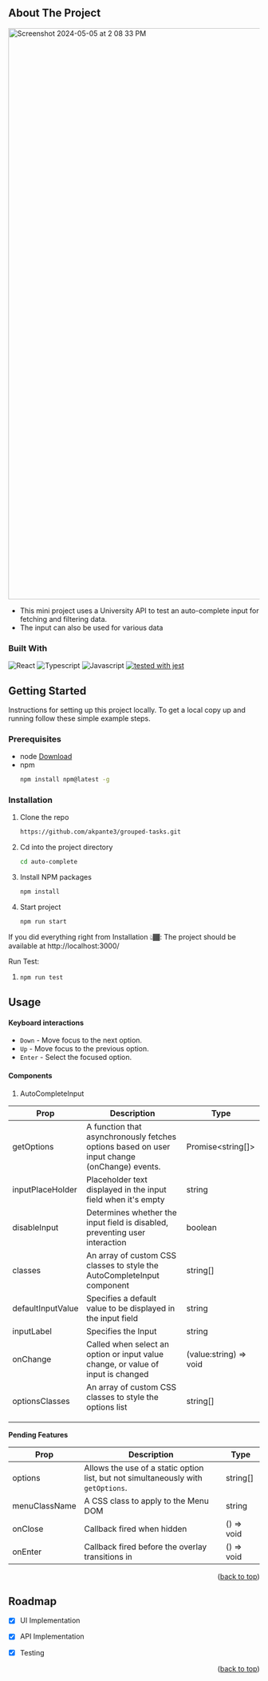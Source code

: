 
<a name="readme-top"></a>




<!-- ABOUT THE PROJECT -->
## About The Project

<img width="1145" alt="Screenshot 2024-05-05 at 2 08 33 PM" src="https://github.com/akpante3/auto-complete/assets/37974813/be301528-c0fe-409a-b121-ab91699e0e9f">


- This mini project uses a University API to test an auto-complete input for fetching and filtering data.
- The input can also be used for various data



### Built With

![React](https://img.shields.io/badge/-React-61DBFB?style=for-the-badge&labelColor=black&logo=react&logoColor=61DBFB)
![Typescript](https://img.shields.io/badge/Typescript-007acc?style=for-the-badge&labelColor=black&logo=typescript&logoColor=007acc)
![Javascript](https://img.shields.io/badge/Javascript-F0DB4F?style=for-the-badge&labelColor=black&logo=javascript&logoColor=F0DB4F)
[![tested with jest](https://img.shields.io/badge/tested_with-jest-99424f.svg?logo=jest)](https://github.com/jestjs/jest)



<!-- GETTING STARTED -->
## Getting Started

Instructions for setting up this project locally.
To get a local copy up and running follow these simple example steps.

### Prerequisites
* node <a href="https://nodejs.org/en">Download</a>
* npm
  ```sh
  npm install npm@latest -g
  ```

### Installation

1. Clone the repo
     ```sh
     https://github.com/akpante3/grouped-tasks.git
     ```
2. Cd into the project directory
     ```sh
     cd auto-complete
     ```
3. Install NPM packages
     ```sh
     npm install
     ```
4. Start project
     ```sh
     npm run start
     ```
If you did everything right from Installation 👆🏾: The project should be available at http://localhost:3000/


Run Test: 
1.  ```sh
    npm run test
      ```





<!-- USAGE EXAMPLES -->
## Usage

#### Keyboard interactions 

- ``Down`` - Move focus to the next option.
- ``Up`` - Move focus to the previous option.
- ``Enter`` - Select the focused option.



#### Components

1. AutoCompleteInput
   
| Prop | Description | Type |
| --- | --- | --- |
| getOptions |  A function that asynchronously fetches options based on user input change (onChange) events. | Promise<string[]> |
| inputPlaceHolder |  Placeholder text displayed in the input field when it's empty  | string |
| disableInput | Determines whether the input field is disabled, preventing user interaction | boolean |
| classes | An array of custom CSS classes to style the AutoCompleteInput component |string[] |
| defaultInputValue | Specifies a default value to be displayed in the input field |string |
| inputLabel | Specifies the Input <label> |string |
|onChange |	Called when select an option or input value change, or value of input is changed| (value:string) => void    |
| optionsClasses | An array of custom CSS classes to style the options list <ul>  |string[] |

**Pending Features**

| Prop | Description | Type |
| --- | --- | --- |
| options | Allows the use of a static option list, but not simultaneously with `getOptions`. | string[] |
|menuClassName	| 	A CSS class to apply to the Menu DOM | string |
|onClose	| Callback fired when hidden | () => void |
|onEnter |	Callback fired before the overlay transitions in | () => void |



<p align="right">(<a href="#readme-top">back to top</a>)</p>



<!-- ROADMAP -->
## Roadmap

- [x] UI Implementation
- [x] API Implementation 
- [x] Testing


<p align="right">(<a href="#readme-top">back to top</a>)</p>



